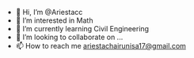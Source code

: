 - 👋 Hi, I’m @Ariestacc
- 👀 I’m interested in Math
- 🌱 I’m currently learning Civil Engineering
- 💞️ I’m looking to collaborate on ...
- 📫 How to reach me ariestachairunisa17@gmail.com

<!---
Ariestacc/Ariestacc is a ✨ special ✨ repository because its `README.md` (this file) appears on your GitHub profile.
You can click the Preview link to take a look at your changes.
--->
